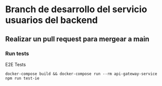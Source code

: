 # Branch de desarrollo del servicio usuarios del backend
## Realizar un pull request para mergear a main


### Run tests

E2E Tests

```
docker-compose build && docker-compose run --rm api-gateway-service npm run test-ie
```